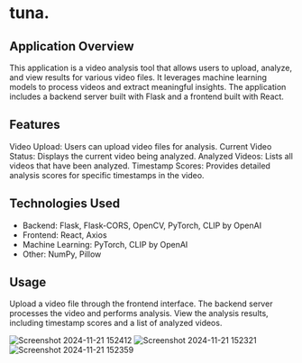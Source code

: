 # tuna.

## Application Overview
This application is a video analysis tool that allows users to upload, analyze, and view results for various video files. It leverages machine learning models to process videos and extract meaningful insights. The application includes a backend server built with Flask and a frontend built with React.

## Features
Video Upload: Users can upload video files for analysis.
Current Video Status: Displays the current video being analyzed.
Analyzed Videos: Lists all videos that have been analyzed.
Timestamp Scores: Provides detailed analysis scores for specific timestamps in the video.

## Technologies Used
* Backend: Flask, Flask-CORS, OpenCV, PyTorch, CLIP by OpenAI
* Frontend: React, Axios
* Machine Learning: PyTorch, CLIP by OpenAI
* Other: NumPy, Pillow

## Usage
Upload a video file through the frontend interface.
The backend server processes the video and performs analysis.
View the analysis results, including timestamp scores and a list of analyzed videos.

![Screenshot 2024-11-21 152412](https://github.com/user-attachments/assets/d7351ae1-8dce-4a70-8d61-b838cd7b176f)
![Screenshot 2024-11-21 152321](https://github.com/user-attachments/assets/fa655135-940e-4c4b-883c-7afc7b574882)
![Screenshot 2024-11-21 152359](https://github.com/user-attachments/assets/11aa2ce3-a90e-497d-b4a4-b4d6b5ab7e2c)